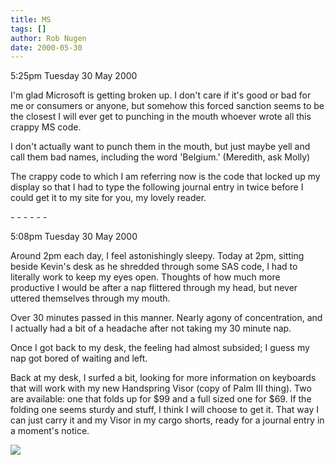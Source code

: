 ```yaml
---
title: MS
tags: []
author: Rob Nugen
date: 2000-05-30
---
```


<p class=date>5:25pm Tuesday 30 May 2000</p>

<p>I'm glad Microsoft is getting broken up.  I don't care if it's good or bad for me or consumers or anyone, but somehow this forced sanction seems to be the closest I will ever get to punching in the mouth whoever wrote all this crappy MS code.  

<p>I don't actually want to punch them in the mouth, but just maybe yell and call them bad names, including the word 'Belgium.'  (Meredith, ask Molly)

<p>The crappy code to which I am referring now is the code that locked up my display so that I had to type the following journal entry in twice before I could get it to my site for you, my lovely reader.

<p>- - - - - -

<p class=date>5:08pm Tuesday 30 May 2000</p>

<p>Around 2pm each day, I feel astonishingly sleepy.  Today at 2pm, sitting beside Kevin's desk as he shredded through some SAS code, I had to literally work to keep my eyes open.  Thoughts of how much more productive I would be after a nap flittered through my head, but never uttered themselves through my mouth.

<p>Over 30 minutes passed in this manner.  Nearly agony of concentration, and I actually had a bit of a headache after not taking my 30 minute nap.

<p>Once I got back to my desk, the feeling had almost subsided; I guess my nap got bored of waiting and left.

<p>Back at my desk, I surfed a bit, looking for more information on keyboards that will work with my new Handspring Visor (copy of Palm III thing).  Two are available:  one that folds up for $99 and a full sized one for $69.  If the folding one seems sturdy and stuff, I think I will choose to get it.  That way I can just carry it and my Visor in my cargo shorts, ready for a journal entry in a moment's notice.

<p><img src="/images/rob/wL-ROB.gif">

